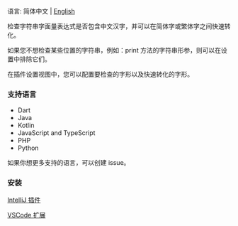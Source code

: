 语言: 简体中文 | [English](./README.md)

检查字符串字面量表达式是否包含中文汉字，并可以在简体字或繁体字之间快速转化。

如果您不想检查某些位置的字符串，例如：print 方法的字符串形参，则可以在设置中排除它们。

在插件设置视图中，您可以配置要检查的字形以及快速转化的字形。

### 支持语言

- Dart
- Java
- Kotlin
- JavaScript and TypeScript
- PHP
- Python

如果你想更多支持的语言，可以创建 issue。

### 安装

[IntelliJ 插件](https://plugins.jetbrains.com/plugin/26834-chinese-expression-inspection)

[VSCode 扩展](https://marketplace.visualstudio.com/items?itemName=amlzq.csle-diagnostic)
